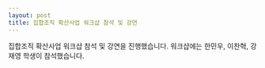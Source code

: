 ```yaml
---
layout: post
title: 집합조직 확산사업 워크샵 참석 및 강연
---
```


집합조직 확산사업 워크샵 참석 및 강연을 진행했습니다.
워크샵에는 한민우, 이찬혁, 강재영 학생이 참석했습니다.
